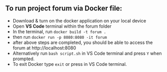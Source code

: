 ## **To run project forum via Docker file:**

  - Download & turn on the docker application on your local device<br>
  - Open **VS Code** terminal within the forum folder
  - In the terminal, run `docker build -t forum .`
  - then run `docker run -p 8080:8080 -it forum`
  - after above steps are completed, you should be able to access the forum at http://localhost:8080
  - Alternatively run `bash script.sh` in VS Code terminal and press `Y` when prompted.
  - To exit Docker type `exit` or press <ctrl-D> in VS Code terminal.

